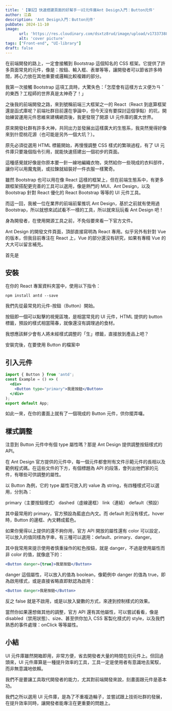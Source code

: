 ```yaml
---
title: '【筆記】快速搭建頁面的好幫手－UI元件庫Ant Design入門：Button元件'
author: 江森
description: 'Ant Design入門：Button元件'
pubDate: 2024-11-10
image:
      url: 'https://res.cloudinary.com/dsxtz8rud/image/upload/v1733738839/get-start-ui-library-with-ant-design_wgzsio.webp'
      alt: 'cover picture'
tags: ["Front-end", "UI-library"]
draft: false
---
```


在前端開發的路上，一定會接觸到 Bootstrap 這個知名的 CSS 框架。它提供了許多頁面常見的元件，像是：按鈕、輸入框、表單等等，讓開發者可以節省許多時間，將心力放在其他重要或邏輯比較複雜的部分。

我第一次接觸 Bootstrap 這項工具時，大驚失色：「怎麼會有這樣方ㄊㄡ便ㄌㄢ ˇ 的東西？工程師的世界真是太神奇了！」

之後我的前端開發之路，來到號稱前端三大框架之一的 React（React 到底算框架還是函式庫呢？前端社群目前還在爭論中，但今天沒有要探討這個爭點）的坑，開始練習運用元件思維來建構網頁後，我更發現了開源 UI 元件庫的廣大世界。

原來開發社群有許多大神，共同出力並發展出這樣廣大的生態系，我突然覺得好像來到什麼桃花源（也可能是另外一個大坑？）。

原先必須從選用 HTML 標籤開始，再慢慢調整 CSS 樣式的繁瑣過程，有了 UI 元件庫只要幾個指令引用，就能快速搭建出一個初步的頁面。

這種感覺就好像是你原本要一針一線地編織衣物，突然給你一些現成的衣料部件，讓你可以用魔鬼氈，或拉鍊就組裝好一件衣服一樣驚奇。

雖然 Bootstrap 也可以用在像 React 這樣的框架上，但在前端生態系中，有更多跟框架搭配更完善的工具可以選用，像是熱門的 MUI、Ant Design，以及 Bootstrap 針對 React 優化的 React Bootstrap 等等的 UI 元件工具。

而這一回，我被一位在業界的前端前輩推坑 Ant Design，基於之前就有使用過 Bootstrap，所以就想來試試看不一樣的工具，所以就來玩玩看 Ant Design 吧！

身為開發者，在使用開源工具之前，不免俗要來看一下官方文件。

Ant Design 的開發文件頁面，頂部直接寫明為 React 專用。似乎另外有針對 Vue 的版本，但我目前專注在 React 上，Vue 的部分還沒有研究，如果有專精 Vue 的大大可以留言補充。

首先是

## 安裝

在你的 React 專案資料夾當中，使用以下指令：

`npm install antd --save`

我們先從最常見的元件-按鈕（Button）開始。

按鈕即一個可以點擊的視覺區塊，是相當常見的 UI 元件，HTML 提供的 button 標籤，預設的樣式相當陽春，就像還沒有調理過的食材。

我想應該鮮少會有人將未經樣式調整的「生」標籤，直接放到產品上吧？

安裝完後，在要使用 Button 的檔案中

## 引入元件

```jsx
import { Button } from 'antd';
const Example = () => (
  <div>
    <Button type="primary">我是按鈕</Button>
  </div>
);
export default App;
```

如此一來，在你的畫面上就有了一個現成的 Button 元件，供你擺弄囉。

## 樣式調整

注意到 Button 元件中有個 type 屬性嗎？那是 Ant Design 提供調整按鈕樣式的 API。

在 Ant Design 官方提供的元件中，每一個元件都會附有文件示範元件的長相以及範例程式碼。在這些文件的下方，有個標題為 API 的段落，會列出他們家的元件，有哪些可供調整的屬性。

以 Button 為例，它的 type 屬性可放入的 value 為 string，有四種樣式可以選用，分別為：

primary（主要按鈕樣式）
dashed（虛線邊框）
link（連結）
default（預設）

其中最常用的 primary，官方預設為藍底白內文。而 default 則沒有樣式，hover 時，Button 的邊框、內文轉成藍色。

如果你覺得以上提供的還不夠你用，官方 API 開放的屬性還有 color 可以設定，可以放入的值同樣為字串，有三種可以選用：default、primary、danger。

其中我常用來提示使用者慎重操作的紅色按鈕，就是 danger，不過是使用屬性而非 color 的值，就像底下的：

```jsx
<Button danger={true}>我是按鈕</Button>
```

danger 這個屬性，可以放入的值為 boolean，像範例中 danger 的值為 true，即為啟用樣式，或是直接省略直即默認為啟用：

```jsx
<Button danger>我是按鈕</Button>
```

反之 false 就是不啟用，或是以放入變數的方式，來達到控制樣式的效果。

當然你如果還想做其他的調整，官方 API 還有其他屬性，可以嘗試看看，像是 disabled（禁用狀態）、size、甚至供你加入 CSS 客製化樣式的 style，以及我們熟悉的事件處理：onClick 等等屬性。

## 小結

UI 元件庫雖然開箱即用，非常方便，省去開發者大量的時間在刻元件上。但回過頭來，UI 元件庫算是一種提升效率的工具，工具一定是使用者有意識地去駕馭，而非無意識地依賴。

我們不是要讓工具取代開發者的能力，尤其對前端開發來說，刻畫面跟元件是基本功。

我們之所以選用 UI 元件庫，是為了不重複造輪子，並嘗試跟上技術社群的發展，在提升效率同時，讓開發者能專注在更重要的問題上。
